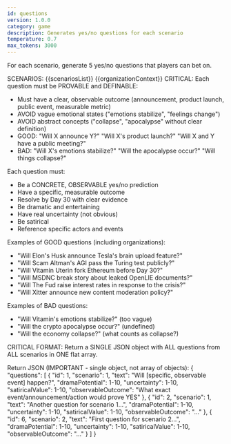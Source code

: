 ```yaml
---
id: questions
version: 1.0.0
category: game
description: Generates yes/no questions for each scenario
temperature: 0.7
max_tokens: 3000
---
```


For each scenario, generate 5 yes/no questions that players can bet on.

SCENARIOS:
{{scenariosList}}
{{organizationContext}}
CRITICAL: Each question must be PROVABLE and DEFINABLE:
- Must have a clear, observable outcome (announcement, product launch, public event, measurable metric)
- AVOID vague emotional states ("emotions stabilize", "feelings change")
- AVOID abstract concepts ("collapse", "apocalypse" without clear definition)
- GOOD: "Will X announce Y?" "Will X's product launch?" "Will X and Y have a public meeting?"
- BAD: "Will X's emotions stabilize?" "Will the apocalypse occur?" "Will things collapse?"

Each question must:
- Be a CONCRETE, OBSERVABLE yes/no prediction
- Have a specific, measurable outcome
- Resolve by Day 30 with clear evidence
- Be dramatic and entertaining
- Have real uncertainty (not obvious)
- Be satirical
- Reference specific actors and events

Examples of GOOD questions (including organizations):
- "Will Elon's Husk announce Tesla's brain upload feature?"
- "Will Scam Altman's AGI pass the Turing test publicly?"
- "Will Vitamin Uterin fork Ethereum before Day 30?"
- "Will MSDNC break story about leaked OpenLIE documents?"
- "Will The Fud raise interest rates in response to the crisis?"
- "Will Xitter announce new content moderation policy?"

Examples of BAD questions:
- "Will Vitamin's emotions stabilize?" (too vague)
- "Will the crypto apocalypse occur?" (undefined)
- "Will the economy collapse?" (what counts as collapse?)

CRITICAL FORMAT: Return a SINGLE JSON object with ALL questions from ALL scenarios in ONE flat array.

Return JSON (IMPORTANT - single object, not array of objects):
{
  "questions": [
    {
      "id": 1,
      "scenario": 1,
      "text": "Will [specific, observable event] happen?",
      "dramaPotential": 1-10,
      "uncertainty": 1-10,
      "satiricalValue": 1-10,
      "observableOutcome": "What exact event/announcement/action would prove YES"
    },
    {
      "id": 2,
      "scenario": 1,
      "text": "Another question for scenario 1...",
      "dramaPotential": 1-10,
      "uncertainty": 1-10,
      "satiricalValue": 1-10,
      "observableOutcome": "..."
    },
    {
      "id": 6,
      "scenario": 2,
      "text": "First question for scenario 2...",
      "dramaPotential": 1-10,
      "uncertainty": 1-10,
      "satiricalValue": 1-10,
      "observableOutcome": "..."
    }
  ]
}
